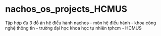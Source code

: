 # nachos_os_projects_HCMUS
Tập hợp đủ 3 đồ án hệ điều hành nachos - môn hệ điều hành - khoa công nghệ thông tin - trường đại học khoa học tự nhiên tphcm - HCMUS
